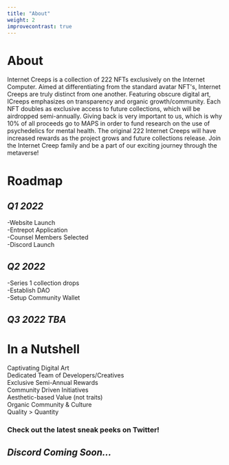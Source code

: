 ```yaml
---
title: "About"
weight: 2
improvecontrast: true
---
```

# About
Internet Creeps is a collection of 222 NFTs exclusively on the Internet Computer. Aimed at differentiating from the standard avatar NFT's, Internet Creeps are truly distinct from one another. Featuring obscure digital art, ICreeps emphasizes on transparency and organic growth/community. Each NFT doubles as exclusive access to future collections, which will be airdropped semi-annually. Giving back is very important to us, which is why 10% of all proceeds go to MAPS in order to fund research on the use of psychedelics for mental health. The original 222 Internet Creeps will have increased rewards as the project grows and future collections release. Join the Internet Creep family and be a part of our exciting journey through the metaverse!
# Roadmap
## *Q1 2022*
-Website Launch\
-Entrepot Application\
-Counsel Members Selected\
-Discord Launch
## *Q2 2022*
-Series 1 collection drops\
-Establish DAO\
-Setup Community Wallet
## *Q3 2022 TBA*
# In a Nutshell
Captivating Digital Art\
Dedicated Team of Developers/Creatives\
Exclusive Semi-Annual Rewards\
Community Driven Initiatives\
Aesthetic-based Value (not traits)\
Organic Community & Culture\
Quality > Quantity 
### Check out the latest sneak peeks on Twitter! 

## *Discord Coming Soon...*
